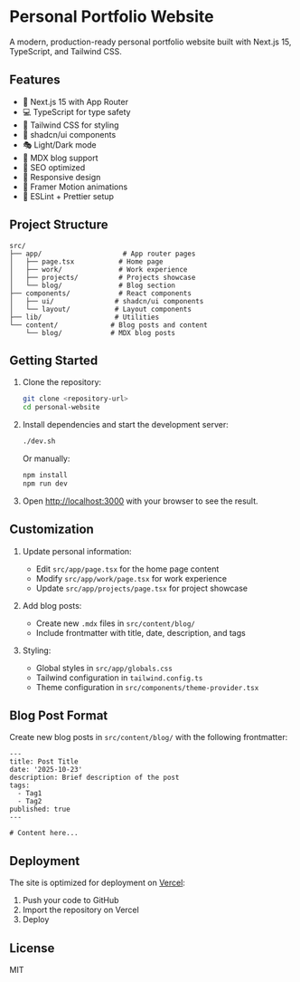 # Personal Portfolio Website

A modern, production-ready personal portfolio website built with Next.js 15, TypeScript, and Tailwind CSS.

## Features

- 🚀 Next.js 15 with App Router
- 💻 TypeScript for type safety
- 🎨 Tailwind CSS for styling
- 🧱 shadcn/ui components
- 🎭 Light/Dark mode
- 📝 MDX blog support
- 🎯 SEO optimized
- 📱 Responsive design
- 🎨 Framer Motion animations
- 🧪 ESLint + Prettier setup

## Project Structure

```
src/
├── app/                    # App router pages
│   ├── page.tsx           # Home page
│   ├── work/              # Work experience
│   ├── projects/          # Projects showcase
│   └── blog/              # Blog section
├── components/            # React components
│   ├── ui/               # shadcn/ui components
│   └── layout/           # Layout components
├── lib/                  # Utilities
└── content/             # Blog posts and content
    └── blog/            # MDX blog posts
```

## Getting Started

1. Clone the repository:
   ```bash
   git clone <repository-url>
   cd personal-website
   ```

2. Install dependencies and start the development server:
   ```bash
   ./dev.sh
   ```

   Or manually:
   ```bash
   npm install
   npm run dev
   ```

3. Open [http://localhost:3000](http://localhost:3000) with your browser to see the result.

## Customization

1. Update personal information:
   - Edit `src/app/page.tsx` for the home page content
   - Modify `src/app/work/page.tsx` for work experience
   - Update `src/app/projects/page.tsx` for project showcase

2. Add blog posts:
   - Create new `.mdx` files in `src/content/blog/`
   - Include frontmatter with title, date, description, and tags

3. Styling:
   - Global styles in `src/app/globals.css`
   - Tailwind configuration in `tailwind.config.ts`
   - Theme configuration in `src/components/theme-provider.tsx`

## Blog Post Format

Create new blog posts in `src/content/blog/` with the following frontmatter:

```mdx
---
title: Post Title
date: '2025-10-23'
description: Brief description of the post
tags:
  - Tag1
  - Tag2
published: true
---

# Content here...
```

## Deployment

The site is optimized for deployment on [Vercel](https://vercel.com):

1. Push your code to GitHub
2. Import the repository on Vercel
3. Deploy

## License

MIT
